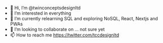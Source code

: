 - 👋 Hi, I’m @twinconceptsdesignltd
- 👀 I’m interested in everything
- 🌱 I’m currently relearning SQL and exploring NoSQL, React, Nextjs and PWAs
- 💞️ I’m looking to collaborate on ... not sure yet
- 📫 How to reach me https://twitter.com/tccdesignltd

<!---
twinconceptsdesignltd/twinconceptsdesignltd is a ✨ special ✨ repository because its `README.md` (this file) appears on your GitHub profile.
You can click the Preview link to take a look at your changes.
--->
